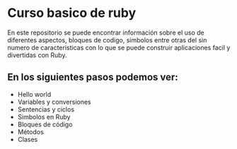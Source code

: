 # Curso basico de ruby

En este repositorio se puede encontrar información sobre el uso de diferentes aspectos, bloques de codigo, simbolos entre otras del sin numero de caracteristicas con lo que se puede construir aplicaciones facil y divertidas con Ruby.

<h2>En los siguientes pasos podemos ver:</h2>
<ul>
  <li>Hello world</li>
  <li>Variables y conversiones</li>
  <li>Sentencias y ciclos</li>
  <li>Simbolos en Ruby</li>
  <li>Bloques de código</li>
  <li>Métodos</li>
  <li>Clases</li>
</ul>
